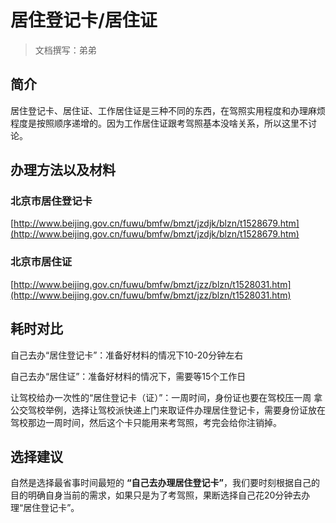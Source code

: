 # 居住登记卡/居住证
> 文档撰写：弟弟
## 简介

居住登记卡、居住证、工作居住证是三种不同的东西，在驾照实用程度和办理麻烦程度是按照顺序递增的。因为工作居住证跟考驾照基本没啥关系，所以这里不讨论。

## 办理方法以及材料

### 北京市居住登记卡

[http://www.beijing.gov.cn/fuwu/bmfw/bmzt/jzdjk/blzn/t1528679.htm](http://www.beijing.gov.cn/fuwu/bmfw/bmzt/jzdjk/blzn/t1528679.htm)

### 北京市居住证

[http://www.beijing.gov.cn/fuwu/bmfw/bmzt/jzz/blzn/t1528031.htm](http://www.beijing.gov.cn/fuwu/bmfw/bmzt/jzz/blzn/t1528031.htm)

## 耗时对比

自己去办“居住登记卡”：准备好材料的情况下10-20分钟左右

自己去办“居住证”：准备好材料的情况下，需要等15个工作日

让驾校给办一次性的“居住登记卡（证）”：一周时间，身份证也要在驾校压一周
拿公交驾校举例，选择让驾校派快递上门来取证件办理居住登记卡，需要身份证放在驾校那边一周时间，然后这个卡只能用来考驾照，考完会给你注销掉。

## 选择建议

自然是选择最省事时间最短的 **“自己去办理居住登记卡”**，我们要时刻根据自己的目的明确自身当前的需求，如果只是为了考驾照，果断选择自己花20分钟去办理“居住登记卡”。